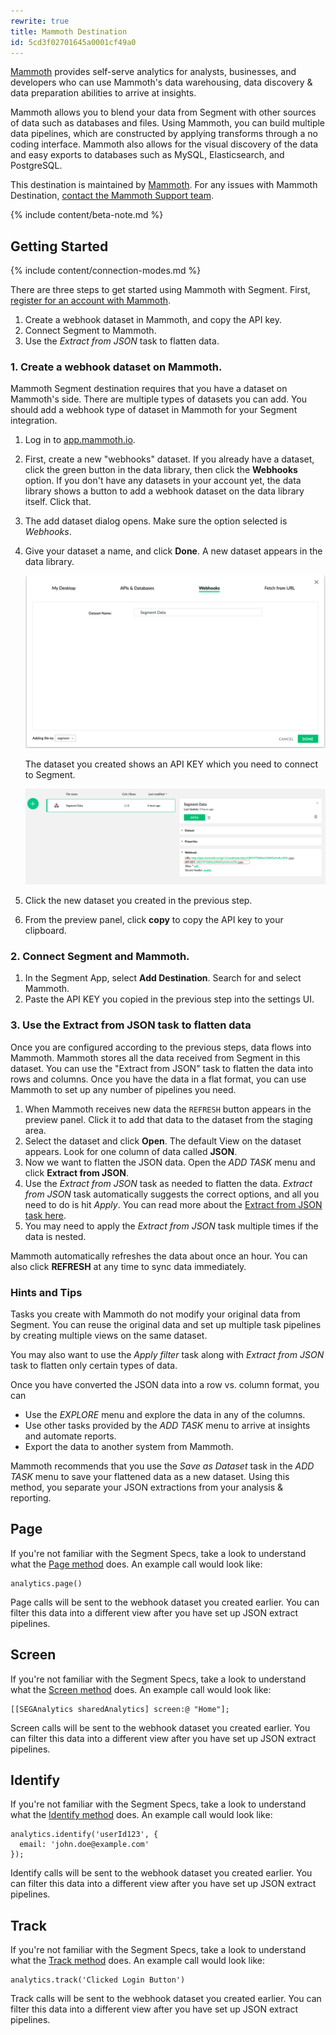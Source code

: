 ```yaml
---
rewrite: true
title: Mammoth Destination
id: 5cd3f02701645a0001cf49a0
---
```

[Mammoth](https://mammoth.io/integrations/segment/?utm_source=segmentio&utm_medium=docs&utm_campaign=partners) provides self-serve analytics for analysts, businesses, and developers who can use Mammoth's data warehousing, data discovery & data preparation abilities to arrive at insights.

Mammoth allows you to blend your data from Segment with other sources of data such as databases and files. Using Mammoth, you can build multiple data pipelines, which are constructed by applying transforms through a no coding interface. Mammoth also allows for the visual discovery of the data and easy exports to databases such as MySQL, Elasticsearch, and PostgreSQL.

This destination is maintained by [Mammoth](https://mammoth.io). For any issues with Mammoth Destination, [contact the Mammoth Support team](mailto:support@mammoth.io).

{% include content/beta-note.md %}


## Getting Started

{% include content/connection-modes.md %}

There are three steps to get started using Mammoth with Segment. First, [register for an account with Mammoth](https://mammoth.io/register/choose/starter).

1. Create a webhook dataset in Mammoth, and copy the API key.
2. Connect Segment to Mammoth.
3. Use the *Extract from JSON* task to flatten data.


### 1. Create a webhook dataset on Mammoth.

Mammoth Segment destination requires that you have a dataset on Mammoth's side. There are multiple types of datasets you can add. You should add a webhook type of dataset in Mammoth for your Segment integration.


1. Log in to [app.mammoth.io](https://app.mammoth.io).
2. First, create a new "webhooks" dataset.
   If you already have a dataset, click the green button in the data library, then click the **Webhooks** option.
   If you don't have any datasets in your account yet, the data library shows a button to add a webhook dataset on the data library itself. Click that.
3. The add dataset dialog opens. Make sure the option selected is *Webhooks*.
4. Give your dataset a name, and click **Done**. A new dataset appears in the data library.

   ![A screenshot of the Mammoth webhook dataset creation screen.](images/A8mLIPZ.png)

   The dataset you created shows an API KEY which you need to connect to Segment.

   ![A screenshot of a dataset in Mammoth, with a box around the API Key.](images/JsTuMCy.png)

5. Click the new dataset you created in the previous step.
6. From the preview panel, click **copy** to copy the API key to your clipboard.


### 2. Connect Segment and Mammoth.


1. In the Segment App, select **Add Destination**. Search for and select Mammoth.
2. Paste the API KEY you copied in the previous step into the settings UI.

### 3. Use the Extract from JSON task to flatten data

Once you are configured according to the previous steps, data flows into Mammoth. Mammoth stores all the data received from Segment in this dataset. You can use the "Extract from JSON" task to flatten the data into rows and columns. Once you have the data in a flat format, you can use Mammoth to set up any number of pipelines you need.

1. When Mammoth receives new data the `REFRESH` button appears in the preview panel. Click it to add that data to the dataset from the staging area.
2. Select the dataset and click **Open**.
   The default View on the dataset appears. Look for one column of data called **JSON**.
4. Now we want to flatten the JSON data. Open the *ADD TASK* menu and click **Extract from JSON**.
5. Use the *Extract from JSON* task as needed to flatten the data. *Extract from JSON* task automatically suggests the correct options, and all you need to do is hit *Apply*. You can read more about the [Extract from JSON task here](https://mammoth.io/docs/content/feature_guide/tasks/json.extract.html).
6. You may need to apply the *Extract from JSON* task multiple times if the data is nested.

Mammoth automatically refreshes the data about once an hour. You can also click **REFRESH** at any time to sync data immediately.


### Hints and Tips

Tasks you create with Mammoth do not modify your original data from Segment. You can reuse the original data and set up multiple task pipelines by creating multiple views on the same dataset.

You may also want to use the *Apply filter* task along with *Extract from JSON* task to flatten only certain types of data.

Once you have converted the JSON data into a row vs. column format, you can

- Use the *EXPLORE* menu and explore the data in any of the columns.
- Use other tasks provided by the *ADD TASK* menu to arrive at insights and automate reports.
- Export the data to another system from Mammoth.

Mammoth recommends that you use the *Save as Dataset* task in the *ADD TASK* menu to save your flattened data as a new dataset. Using this method, you separate your JSON extractions from your analysis & reporting.




## Page

If you're not familiar with the Segment Specs, take a look to understand what the [Page method](/docs/connections/spec/page/) does. An example call would look like:

```
analytics.page()
```

Page calls will be sent to the webhook dataset you created earlier. You can filter this data into a different view after you have set up JSON extract pipelines.


## Screen

If you're not familiar with the Segment Specs, take a look to understand what the [Screen method](/docs/connections/spec/screen/) does. An example call would look like:

```
[[SEGAnalytics sharedAnalytics] screen:@ "Home"];
```

Screen calls will be sent to the webhook dataset you created earlier. You can filter this data into a different view after you have set up JSON extract pipelines.


## Identify

If you're not familiar with the Segment Specs, take a look to understand what the [Identify method](/docs/connections/spec/identify/) does. An example call would look like:

```
analytics.identify('userId123', {
  email: 'john.doe@example.com'
});
```

Identify calls will be sent to the webhook dataset you created earlier. You can filter this data into a different view after you have set up JSON extract pipelines.


## Track

If you're not familiar with the Segment Specs, take a look to understand what the [Track method](/docs/connections/spec/track/) does. An example call would look like:

```
analytics.track('Clicked Login Button')
```

Track calls will be sent to the webhook dataset you created earlier. You can filter this data into a different view after you have set up JSON extract pipelines.
